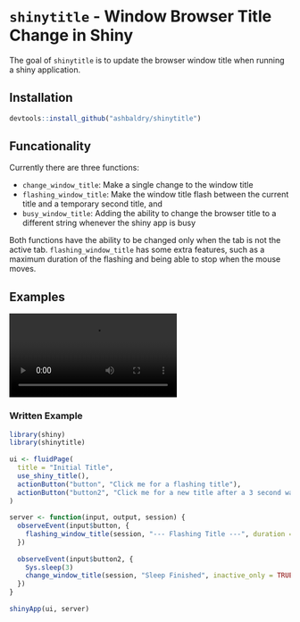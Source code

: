 # `shinytitle` - Window Browser Title Change in Shiny

The goal of `shinytitle` is to update the browser window title when running a shiny application.

## Installation

```r
devtools::install_github("ashbaldry/shinytitle")
```

## Funcationality

Currently there are three functions:

- `change_window_title`: Make a single change to the window title
- `flashing_window_title`: Make the window title flash between the current title and a temporary second title, and
- `busy_window_title`: Adding the ability to change the browser title to a different string whenever the shiny app is busy

Both functions have the ability to be changed only when the tab is not the active tab. `flashing_window_title` has some extra features, such as a maximum duration of the flashing and being able to stop when the mouse moves.

## Examples

![Flashing Title Example](inst/readme/shinytitle.mp4)

### Written Example

```r
library(shiny)
library(shinytitle)
  
ui <- fluidPage(
  title = "Initial Title",
  use_shiny_title(),
  actionButton("button", "Click me for a flashing title"),
  actionButton("button2", "Click me for a new title after a 3 second wait")
)
  
server <- function(input, output, session) {
  observeEvent(input$button, {
    flashing_window_title(session, "--- Flashing Title ---", duration = 10000)
  })
    
  observeEvent(input$button2, {
    Sys.sleep(3)
    change_window_title(session, "Sleep Finished", inactive_only = TRUE)
  })
}
  
shinyApp(ui, server)
```
